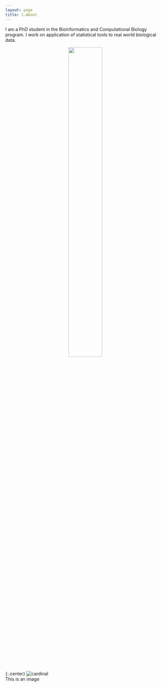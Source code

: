 ```yaml
---
layout: page
title: 1.About
---
```



I am a PhD student in the Bioinformatics and Computational Biology program. 
I work on application of statistical tools to real world biological data.




<figure><center>
  <img width="50%" height="50%" src="https://martynalukaszewicz.github.io/ProfileImage.jpg"/>
</center></figure>


{:.center}
![cardinal](https://martynalukaszewicz.github.io/ProfileImage.jpg)  
This is an image
